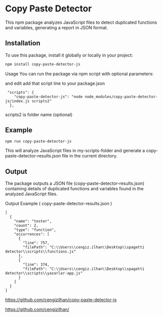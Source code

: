 # Copy Paste Detector

This npm package analyzes JavaScript files to detect duplicated functions and variables, generating a report in JSON format.

## Installation

To use this package, install it globally or locally in your project:

```bash
npm install copy-paste-detector-js
```

Usage
You can run the package via npm script with optional parameters:

and edit add that script line to your package.json
```
 "scripts": {
    "copy-paste-detector-js": "node node_modules/copy-paste-detector-js/index.js scripts2"
  },
```  
scripts2 is folder name (optional)


## Example
```
npm run copy-paste-detector-js
```



This will analyze JavaScript files in my-scripts-folder and generate a copy-paste-detector-results.json file in the current directory.

## Output
The package outputs a JSON file (copy-paste-detector-results.json) containing details of duplicated functions and variables found in the analyzed JavaScript files.

Output Example ( copy-paste-detector-results.json )
```
[
  {
    "name": "tester",
    "count": 2,
    "type": "function",
    "occurrences": [
      {
        "line": 757,
        "filePath": "C:\\Users\\cengiz.ilhan\\Desktop\\spagetti detector\\scripts\\functions.js"
      },
      {
        "line": 374,
        "filePath": "C:\\Users\\cengiz.ilhan\\Desktop\\spagetti detector\\scripts\\yazarlar-app.js"
      }
    ]
  }
]
```

https://github.com/cengizilhan/copy-paste-detector-js

https://github.com/cengizilhan/


